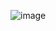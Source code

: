 ![image](https://github.com/gmacass/TareaGoogleMapsTarea/assets/152405779/47c1b89c-6208-46cd-b480-f01c39ec234d)

